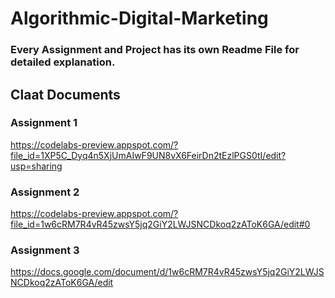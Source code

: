 # Algorithmic-Digital-Marketing

### Every Assignment and Project has its own Readme File for detailed explanation.

## Claat Documents

### Assignment 1 

https://codelabs-preview.appspot.com/?file_id=1XP5C_Dyq4n5XjUmAIwF9UN8vX6FeirDn2tEzlPGS0tI/edit?usp=sharing

### Assignment 2 

https://codelabs-preview.appspot.com/?file_id=1w6cRM7R4vR45zwsY5jq2GiY2LWJSNCDkoq2zAToK6GA/edit#0

### Assignment 3 

https://docs.google.com/document/d/1w6cRM7R4vR45zwsY5jq2GiY2LWJSNCDkoq2zAToK6GA/edit


